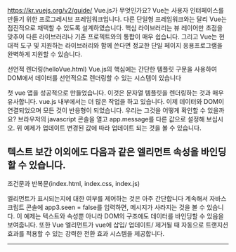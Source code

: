 https://kr.vuejs.org/v2/guide/
Vue.js가 무엇인가요?
Vue는 사용자 인터페이스를 만들기 위한 프로그레시브 프레임워크입니다. 다른 단일형 프레임워크와는 달리 Vue는 점진적으로 채택할 수
있도록 설계하였습니다. 핵심 라이브러리는 뷰 레이어만 초점을 맞추어 다른 라이브러리나 기존 프로젝트와의 통합이 매우 쉽습니다.
그리고 Vue는 현대적 도구 및 지원하는 라이브러리와 함께 쓴다면 정교한 단일 페이지 응용프로그램을 완벽하게 지원할 수 있습니다.

선언적 렌더링(helloVue.html)
Vue.js의 핵심에는 간단한 템플릿 구문을 사용하여 DOM에서 데이터를 선언적으로 렌더링할 수 있는 시스템이 있습니다

첫 vue 앱을 성공적으로 만들었습니다. 이것은 문자열 템플릿을 렌더링하는 것과 매우 유사합니다. vue.js 내부에서는 더 많은 작업을 하고 있습니다.
이제 데이터와 DOM이 연결되었으며 모든 것이 반응형이 되었습니다. 우리는 그것을 어떻게 확인할 수 있을까요?
브라우저의 javascript 콘솔을 열고 app.message를 다른 값으로 설정해 보십시오. 위 예제가 업데이트 변경된 값에 따라 업데이트
되는 것을 볼 수 있습니다.

텍스트 보간 이외에도 다음과 같은 엘리먼트 속성을 바인딩 할 수 있습니다.
--------------------------------

조건문과 반복문(index.html, index.css, index.js)

엘리먼트가 표시되는지에 대한 여부를 제어하는 것은 아주 간단합니다
계속해서 자바스크립트 콘솔에 app3.seen = false를 입력하면, 메시지가 사라지는 것을 볼 수 있습니다.
이 예제는 텍스트와 속성뿐 아니라 DOM의 구조에도 데이터를 바인딩할 수 있음을 보여줍니다. 또한 Vue 엘리먼트가 vue에 삽입/ 업데이트/
제거될 때 자동으로 트랜지션 효과를 적용할 수 있는 강력한 전환 효과 시스템을 제공합니다.

--------------------------------
